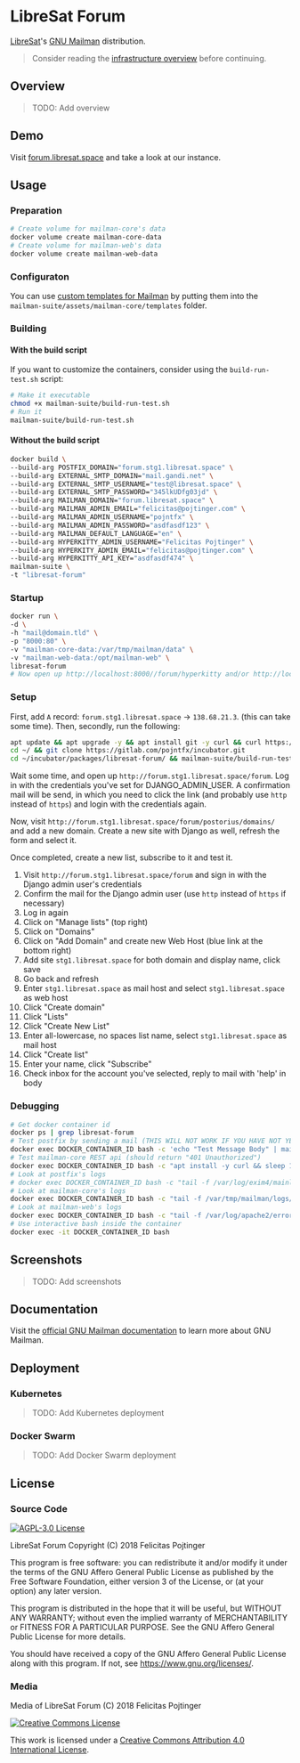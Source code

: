 # LibreSat Forum

[LibreSat](http://libresat.space/)'s [GNU Mailman](http://www.list.org/) distribution.

> Consider reading the [infrastructure overview](https://github.com/opensdcp/opensdcp-infrastructure#overview) before continuing.

## Overview

> TODO: Add overview

## Demo

Visit [forum.libresat.space](https://forum.libresat.space) and take a look at our instance.

## Usage

### Preparation

```bash
# Create volume for mailman-core's data
docker volume create mailman-core-data
# Create volume for mailman-web's data
docker volume create mailman-web-data
```

### Configuraton

You can use [custom templates for Mailman](http://docs.mailman3.org/en/latest/config-core.html#configure-templates) by putting them into the `mailman-suite/assets/mailman-core/templates` folder.

### Building

#### With the build script

If you want to customize the containers, consider using the `build-run-test.sh` script:

```bash
# Make it executable
chmod +x mailman-suite/build-run-test.sh
# Run it
mailman-suite/build-run-test.sh
```

#### Without the build script

```bash
docker build \
--build-arg POSTFIX_DOMAIN="forum.stg1.libresat.space" \
--build-arg EXTERNAL_SMTP_DOMAIN="mail.gandi.net" \
--build-arg EXTERNAL_SMTP_USERNAME="test@libresat.space" \
--build-arg EXTERNAL_SMTP_PASSWORD="345lkUDfg03jd" \
--build-arg MAILMAN_DOMAIN="forum.libresat.space" \
--build-arg MAILMAN_ADMIN_EMAIL="felicitas@pojtinger.com" \
--build-arg MAILMAN_ADMIN_USERNAME="pojntfx" \
--build-arg MAILMAN_ADMIN_PASSWORD="asdfasdf123" \
--build-arg MAILMAN_DEFAULT_LANGUAGE="en" \
--build-arg HYPERKITTY_ADMIN_USERNAME="Felicitas Pojtinger" \
--build-arg HYPERKITY_ADMIN_EMAIL="felicitas@pojtinger.com" \
--build-arg HYPERKITTY_API_KEY="asdfasdf474" \
mailman-suite \
-t "libresat-forum"
```

### Startup

```bash
docker run \
-d \
-h "mail@domain.tld" \
-p "8000:80" \
-v "mailman-core-data:/var/tmp/mailman/data" \
-v "mailman-web-data:/opt/mailman-web" \
libresat-forum
# Now open up http://localhost:8000//forum/hyperkitty and/or http://localhost:8000//forum/postorius and sign up!
```

### Setup

First, add `A` record: `forum.stg1.libresat.space` -> `138.68.21.3`. (this can take some time).
Then, secondly, run the following:

```bash
apt update && apt upgrade -y && apt install git -y curl && curl https://get.docker.com/ | bash
cd ~/ && git clone https://gitlab.com/pojntfx/incubator.git
cd ~/incubator/packages/libresat-forum/ && mailman-suite/build-run-test.sh
```

Wait some time, and open up `http://forum.stg1.libresat.space/forum`. Log in with the credentials you've set for DJANGO_ADMIN_USER. A confirmation mail will be send, in which you need to click the link (and probably use `http` instead of `https`) and login with the credentials again.

Now, visit `http://forum.stg1.libresat.space/forum/postorius/domains/` and add a new domain. Create a new site with Django as well, refresh the form and select it.

Once completed, create a new list, subscribe to it and test it.

1.  Visit `http://forum.stg1.libresat.space/forum` and sign in with the Django admin user's credentials
2.  Confirm the mail for the Django admin user (use `http` instead of `https` if necessary)
3.  Log in again
4.  Click on "Manage lists" (top right)
5.  Click on "Domains"
6.  Click on "Add Domain" and create new Web Host (blue link at the bottom right)
7.  Add site `stg1.libresat.space` for both domain and display name, click save
8.  Go back and refresh
9.  Enter `stg1.libresat.space` as mail host and select `stg1.libresat.space` as web host
10. Click "Create domain"
11. Click "Lists"
12. Click "Create New List"
13. Enter all-lowercase, no spaces list name, select `stg1.libresat.space` as mail host
14. Click "Create list"
15. Enter your name, click "Subscribe"
16. Check inbox for the account you've selected, reply to mail with 'help' in body

### Debugging

```bash
# Get docker container id
docker ps | grep libresat-forum
# Test postfix by sending a mail (THIS WILL NOT WORK IF YOU HAVE NOT YET SET UP DOMAIN AS DESCRIBED ABOVE)
docker exec DOCKER_CONTAINER_ID bash -c 'echo "Test Message Body" | mail -s "Test Message Subject" user@domain.tld'
# Test mailman-core REST api (should return "401 Unauthorized")
docker exec DOCKER_CONTAINER_ID bash -c "apt install -y curl && sleep 15 && curl http://localhost:8001/3.1 && apt remove curl"
# Look at postfix's logs
# docker exec DOCKER_CONTAINER_ID bash -c "tail -f /var/log/exim4/mainlog" # This will log all mail traffic, but doesn't currently work
# Look at mailman-core's logs
docker exec DOCKER_CONTAINER_ID bash -c "tail -f /var/tmp/mailman/logs/mailman.log" # When you sign up and verify using hyperkitty/postorius, the REST actions will show up here
# Look at mailman-web's logs
docker exec DOCKER_CONTAINER_ID bash -c "tail -f /var/log/apache2/error.log" # mailman-web's wsgi server logs here
# Use interactive bash inside the container
docker exec -it DOCKER_CONTAINER_ID bash
```

## Screenshots

> TODO: Add screenshots

## Documentation

Visit the [official GNU Mailman documentation](http://docs.mailman3.org/en/latest/) to learn more about GNU Mailman.

## Deployment

### Kubernetes

> TODO: Add Kubernetes deployment

### Docker Swarm

> TODO: Add Docker Swarm deployment

## License

### Source Code

<a rel="license" href="https://www.gnu.org/licenses/agpl.html">
  <img alt="AGPL-3.0 License" style="border-width:0" src="https://www.gnu.org/graphics/agplv3-155x51.png"/>
</a>

LibreSat Forum
Copyright (C) 2018 Felicitas Pojtinger

This program is free software: you can redistribute it and/or modify it under the terms of the GNU Affero General Public License as published by the Free Software Foundation, either version 3 of the License, or (at your option) any later version.

This program is distributed in the hope that it will be useful, but WITHOUT ANY WARRANTY; without even the implied warranty of MERCHANTABILITY or FITNESS FOR A PARTICULAR PURPOSE. See the GNU Affero General Public License for more details.

You should have received a copy of the GNU Affero General Public License along with this program. If not, see <https://www.gnu.org/licenses/>.

### Media

Media of LibreSat Forum (C) 2018 Felicitas Pojtinger

<a rel="license" href="http://creativecommons.org/licenses/by/4.0/">
  <img alt="Creative Commons License" style="border-width:0" src="https://i.creativecommons.org/l/by/4.0/88x31.png"/>
</a>

This work is licensed under a <a rel="license" href="http://creativecommons.org/licenses/by/4.0/">Creative Commons Attribution 4.0 International License</a>.
